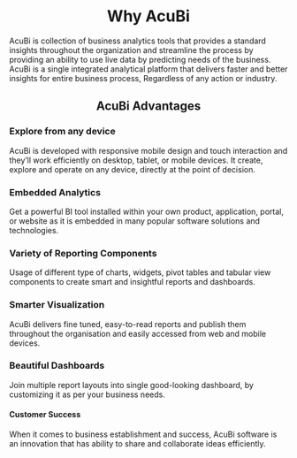                          

<center><h1>Why AcuBi  </h1></center> 

AcuBi is collection of business analytics tools that provides a standard insights throughout the organization and streamline the process by providing an ability to use live data by predicting needs of the business. AcuBi is a single integrated analytical platform that delivers faster and better insights for entire business process, Regardless of any action or industry.


<center> <h2> AcuBi  Advantages </h2></center>

### <b> Explore from any device</b>

AcuBi  is developed with responsive mobile design and touch interaction and they’ll work efficiently on desktop, tablet, or mobile devices. It create, explore and operate on any device, directly at the point of decision.

### <b>Embedded Analytics</b>

Get a powerful BI tool installed within your own product, application, portal, or website as it is embedded in many popular software solutions and technologies.

### <b> Variety of Reporting Components</b>

Usage of different type of charts, widgets, pivot tables and tabular view components to create smart and insightful reports and dashboards.

### <b> Smarter Visualization</b>

AcuBi  delivers fine tuned, easy-to-read reports and publish them throughout the organisation and easily accessed from web and mobile devices.

### <b> Beautiful Dashboards</b>

Join multiple report layouts into single good-looking dashboard, by customizing it as per your business needs.

#### Customer Success

When it comes to business establishment and success, AcuBi software is an innovation that has ability to share and collaborate ideas efficiently.

<!--stackedit_data:
eyJoaXN0b3J5IjpbMTk2OTYyMDc0NCwtNTM1NTE4NzM3LC0xMT
M5OTU1NjE5LC0xNTcyNjU4MTQyLDE0Njc3MzQ5NywtMTc0NDAx
NjgyNCwtMjczMDU0MzIsLTg2ODI4NzE0LC0xNDA1MDk3MzEwLD
EyNTI5MTUyMTYsLTI0MTkzNzA3Myw4NzYxNzUxMzcsMTg0ODg5
NDU2NywtMTYyMTQ2NTgwMywtMzc3NDk5MzEsMTg4ODc4NzMzOS
wxMzExMDE3MTMwLDEzNDMzNzA1NzgsLTI2NjA4NzkxNSwtMjA3
Mjg1MTA4NV19
-->